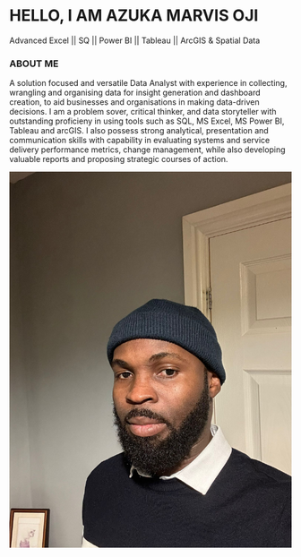 #  HELLO, I AM AZUKA MARVIS OJI 
Advanced Excel || SQ || Power BI || Tableau || ArcGIS & Spatial Data

 
  
### ABOUT ME
A solution focused and versatile Data Analyst with experience in collecting, wrangling and organising data for insight generation and dashboard creation, to aid businesses and organisations in making data-driven decisions. I am a problem sover, critical thinker, and data storyteller with outstanding proficieny in using tools such as SQL, MS Excel, MS Power BI, Tableau and arcGIS. I also possess strong analytical, presentation and communication skills with capability in evaluating systems and service delivery performance metrics, change management, while also developing valuable reports and proposing strategic courses of action.
 
 ![](AZUKA_PICTURE.jpeg)



<!---
Ojimarvisazuka/Ojimarvisazuka is a ✨ special ✨ repository because its `README.md` (this file) appears on your GitHub profile.
You can click the Preview link to take a look at your changes.
--->
